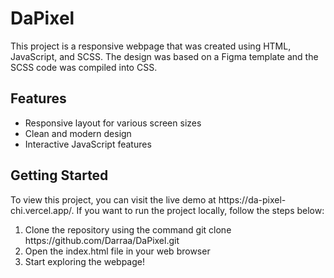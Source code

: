 # DaPixel

This project is a responsive webpage that was created using HTML, JavaScript, and SCSS. The design was based on a Figma template and the SCSS code was compiled into CSS.

<h2>Features</h2>
<ul>
  <li>Responsive layout for various screen sizes</li>
  <li>Clean and modern design</li>
  <li>Interactive JavaScript features</li>
 </ul>
 
<h2>Getting Started</h2>
To view this project, you can visit the live demo at  https://da-pixel-chi.vercel.app/. If you want to run the project locally, follow the steps below:
<ol>
  <li>Clone the repository using the command git clone https://github.com/Darraa/DaPixel.git</li>
  <li>Open the index.html file in your web browser</li>
  <li>Start exploring the webpage!</li>
 </ol>

